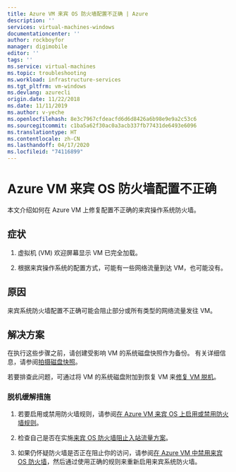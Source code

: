 ```yaml
---
title: Azure VM 来宾 OS 防火墙配置不正确 | Azure
description: ''
services: virtual-machines-windows
documentationcenter: ''
author: rockboyfor
manager: digimobile
editor: ''
tags: ''
ms.service: virtual-machines
ms.topic: troubleshooting
ms.workload: infrastructure-services
ms.tgt_pltfrm: vm-windows
ms.devlang: azurecli
origin.date: 11/22/2018
ms.date: 11/11/2019
ms.author: v-yeche
ms.openlocfilehash: 8e3c7967cfdeacfd6d6d8426a6b98e9e9a2c53c6
ms.sourcegitcommit: c1ba5a62f30ac0a3acb337fb77431de6493e6096
ms.translationtype: HT
ms.contentlocale: zh-CN
ms.lasthandoff: 04/17/2020
ms.locfileid: "74116899"
---
```

# <a name="azure-vm-guest-os-firewall-is-misconfigured"></a>Azure VM 来宾 OS 防火墙配置不正确

本文介绍如何在 Azure VM 上修复配置不正确的来宾操作系统防火墙。

## <a name="symptoms"></a>症状

1. 虚拟机 (VM) 欢迎屏幕显示 VM 已完全加载。

2. 根据来宾操作系统的配置方式，可能有一些网络流量到达 VM，也可能没有。

## <a name="cause"></a>原因

来宾系统防火墙配置不正确可能会阻止部分或所有类型的网络流量发往 VM。

## <a name="solution"></a>解决方案

在执行这些步骤之前，请创建受影响 VM 的系统磁盘快照作为备份。 有关详细信息，请参阅[拍摄磁盘快照](../windows/snapshot-copy-managed-disk.md)。

若要排查此问题，可通过将 VM 的系统磁盘附加到恢复 VM 来[修复 VM 脱机](troubleshoot-rdp-internal-error.md#repair-the-vm-offline)。

<!-- Not Available on use the Serial Console -->
<!--Not Available on ## Online mitigations-->

### <a name="offline-mitigations"></a>脱机缓解措施

1. 若要启用或禁用防火墙规则，请参阅[在 Azure VM 来宾 OS 上启用或禁用防火墙规则](enable-disable-firewall-rule-guest-os.md)。

2. 检查自己是否在实施[来宾 OS 防火墙阻止入站流量方案](guest-os-firewall-blocking-inbound-traffic.md)。

3. 如果仍怀疑防火墙是否正在阻止你的访问，请参阅[在 Azure VM 中禁用来宾 OS 防火墙](disable-guest-os-firewall-windows.md)，然后通过使用正确的规则来重新启用来宾系统防火墙。

<!-- Update_Description: wording update -->
